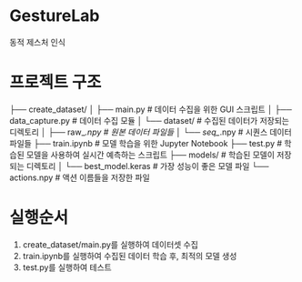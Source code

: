# GestureLab
동적 제스처 인식 

# 프로젝트 구조
├── create_dataset/
│   ├── main.py              # 데이터 수집을 위한 GUI 스크립트
│   ├── data_capture.py      # 데이터 수집 모듈
│   └── dataset/             # 수집된 데이터가 저장되는 디렉토리
│       ├── raw_*.npy        # 원본 데이터 파일들
│       └── seq_*.npy        # 시퀀스 데이터 파일들
├── train.ipynb              # 모델 학습을 위한 Jupyter Notebook
├── test.py                  # 학습된 모델을 사용하여 실시간 예측하는 스크립트
├── models/                  # 학습된 모델이 저장되는 디렉토리
│   └── best_model.keras     # 가장 성능이 좋은 모델 파일
└── actions.npy              # 액션 이름들을 저장한 파일

# 실행순서
1. create_dataset/main.py를 실행하여 데이터셋 수집
2. train.ipynb를 실행하여 수집된 데이터 학습 후, 최적의 모델 생성
3. test.py를 실행하여 테스트